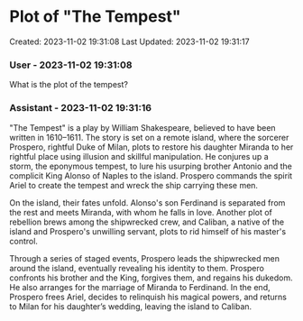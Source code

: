 # Plot of "The Tempest"

Created: 2023-11-02 19:31:08
Last Updated: 2023-11-02 19:31:17

### User - 2023-11-02 19:31:08

What is the plot of the tempest?

### Assistant - 2023-11-02 19:31:16

"The Tempest" is a play by William Shakespeare, believed to have been written in 1610–1611. The story is set on a remote island, where the sorcerer Prospero, rightful Duke of Milan, plots to restore his daughter Miranda to her rightful place using illusion and skillful manipulation. He conjures up a storm, the eponymous tempest, to lure his usurping brother Antonio and the complicit King Alonso of Naples to the island. Prospero commands the spirit Ariel to create the tempest and wreck the ship carrying these men.

On the island, their fates unfold. Alonso's son Ferdinand is separated from the rest and meets Miranda, with whom he falls in love. Another plot of rebellion brews among the shipwrecked crew, and Caliban, a native of the island and Prospero's unwilling servant, plots to rid himself of his master's control.

Through a series of staged events, Prospero leads the shipwrecked men around the island, eventually revealing his identity to them. Prospero confronts his brother and the King, forgives them, and regains his dukedom. He also arranges for the marriage of Miranda to Ferdinand. In the end, Prospero frees Ariel, decides to relinquish his magical powers, and returns to Milan for his daughter’s wedding, leaving the island to Caliban.


